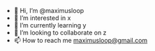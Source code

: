 - 👋 Hi, I’m @maximusloop
- 👀 I’m interested in x
- 🌱 I’m currently learning y
- 💞️ I’m looking to collaborate on z
- 📫 How to reach me maximusloop@gmail.com

<!---
maximusloop/maximusloop is a ✨ special ✨ repository because its `README.md` (this file) appears on your GitHub profile.
You can click the Preview link to take a look at your changes.
--->
